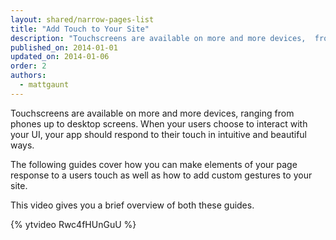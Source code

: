 ```yaml
---
layout: shared/narrow-pages-list
title: "Add Touch to Your Site"
description: "Touchscreens are available on more and more devices,  from phones up to desktop screens. Your app should respond to their touch  in intuitive and beautiful ways."
published_on: 2014-01-01
updated_on: 2014-01-06
order: 2
authors:
  - mattgaunt
---
```


<p class="intro">
  Touchscreens are available on more and more devices, ranging from phones up to desktop screens. When your users choose to interact with your UI, your app should respond to their touch in intuitive and beautiful ways.
</p>

The following guides cover how you can make elements of your page response to a users touch
as well as how to add custom gestures to your site.

This video gives you a brief overview of both these guides.

{% ytvideo Rwc4fHUnGuU %}
